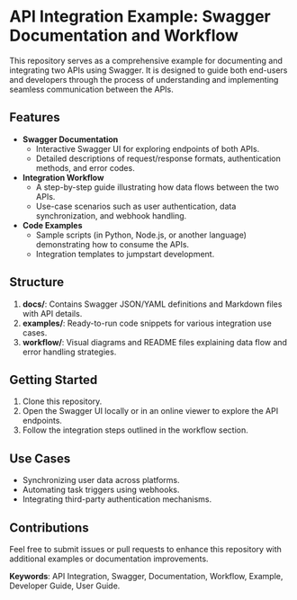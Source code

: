 # API Integration Example: Swagger Documentation and Workflow

This repository serves as a comprehensive example for documenting and integrating two APIs using Swagger. It is designed to guide both end-users and developers through the process of understanding and implementing seamless communication between the APIs.

## Features
- **Swagger Documentation**
  - Interactive Swagger UI for exploring endpoints of both APIs.
  - Detailed descriptions of request/response formats, authentication methods, and error codes.
- **Integration Workflow**
  - A step-by-step guide illustrating how data flows between the two APIs.
  - Use-case scenarios such as user authentication, data synchronization, and webhook handling.
- **Code Examples**
  - Sample scripts (in Python, Node.js, or another language) demonstrating how to consume the APIs.
  - Integration templates to jumpstart development.

## Structure
1. **docs/**: Contains Swagger JSON/YAML definitions and Markdown files with API details.
2. **examples/**: Ready-to-run code snippets for various integration use cases.
3. **workflow/**: Visual diagrams and README files explaining data flow and error handling strategies.

## Getting Started
1. Clone this repository.
2. Open the Swagger UI locally or in an online viewer to explore the API endpoints.
3. Follow the integration steps outlined in the workflow section.

## Use Cases
- Synchronizing user data across platforms.
- Automating task triggers using webhooks.
- Integrating third-party authentication mechanisms.

## Contributions
Feel free to submit issues or pull requests to enhance this repository with additional examples or documentation improvements.

**Keywords**: API Integration, Swagger, Documentation, Workflow, Example, Developer Guide, User Guide.
